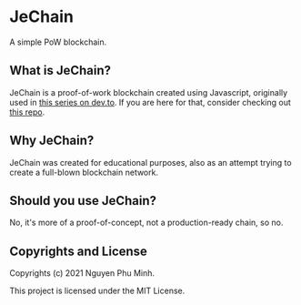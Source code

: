 # JeChain
A simple PoW blockchain.

## What is JeChain?
JeChain is a proof-of-work blockchain created using Javascript, originally used in [this series on dev.to](https://dev.to/freakcdev297/series/15322). If you are here for that, consider checking out [this repo](https://github.com/nguyenphuminh/blockchain-tutorial/tree/main/Creating%20a%20blockchain%20in%2060%20lines%20of%20Javascript).

## Why JeChain?
JeChain was created for educational purposes, also as an attempt trying to create a full-blown blockchain network.

## Should you use JeChain?
No, it's more of a proof-of-concept, not a production-ready chain, so no.

## Copyrights and License
Copyrights (c) 2021 Nguyen Phu Minh.

This project is licensed under the MIT License.
